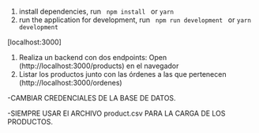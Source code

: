 1.  install dependencies, run ```  npm install  ``` or ``` yarn ```
2.  run the application for development, run ```  npm run development  ``` or ``` yarn development ```

[localhost:3000]

1.	Realiza un backend con dos endpoints:  Open (http://localhost:3000/products) en el navegador
4. Listar los productos junto con las órdenes a las que pertenecen (http://localhost:3000/ordenes)


-CAMBIAR CREDENCIALES DE LA BASE DE DATOS.

-SIEMPRE USAR El ARCHIVO product.csv PARA LA CARGA DE LOS PRODUCTOS.
